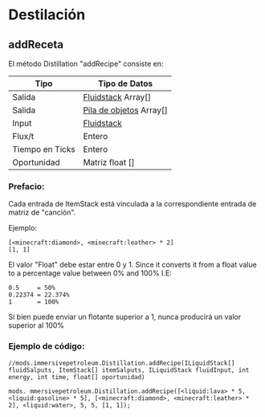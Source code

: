 # Destilación

## addReceta

El método Distillation "addRecipe" consiste en:

| Tipo            | Tipo de Datos                                         |
| --------------- | ----------------------------------------------------- |
| Salida          | [Fluidstack](/Vanilla/Liquids/ILiquidStack/) Array[]  |
| Salida          | [Pila de objetos](/Vanilla/Items/IItemStack/) Array[] |
| Input           | [Fluidstack](/Vanilla/Liquids/ILiquidStack/)          |
| Flux/t          | Entero                                                |
| Tiempo en Ticks | Entero                                                |
| Oportunidad     | Matriz float []                                       |

### Prefacio:

Cada entrada de ItemStack está vinculada a la correspondiente entrada de matriz de "canción".

Ejemplo:

```zenscript
[<minecraft:diamond>, <minecraft:leather> * 2]
[1, 1]
```

El valor "Float" debe estar entre 0 y 1. Since it converts it from a float value to a percentage value between 0% and 100% I.E:

```zenscript
0.5     = 50%
0.22374 = 22.374%
1       = 100%
```

Si bien puede enviar un flotante superior a 1, nunca producirá un valor superior al 100%

### Ejemplo de código:

```zenscript
//mods.immersivepetroleum.Distillation.addRecipe(ILiquidStack[] fluidSalputs, ItemStack[] itemSalputs, ILiquidStack fluidInput, int energy, int time, float[] oportunidad)

mods. mmersivepetroleum.Distillation.addRecipe([<liquid:lava> * 5, <liquid:gasoline> * 5], [<minecraft:diamond>, <minecraft:leather> * 2], <liquid:water>, 5, 5, [1, 1]);
```